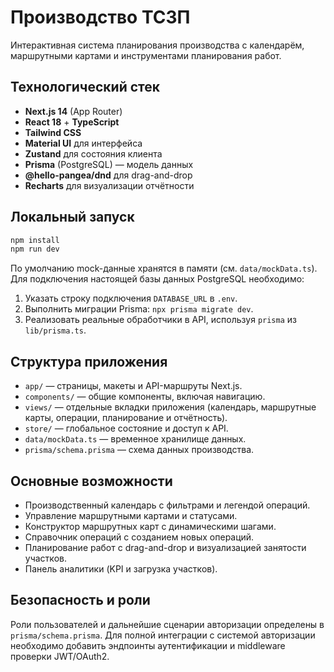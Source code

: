 # Производство ТСЗП

Интерактивная система планирования производства с календарём, маршрутными картами и инструментами планирования работ.

## Технологический стек

- **Next.js 14** (App Router)
- **React 18** + **TypeScript**
- **Tailwind CSS**
- **Material UI** для интерфейса
- **Zustand** для состояния клиента
- **Prisma** (PostgreSQL) — модель данных
- **@hello-pangea/dnd** для drag-and-drop
- **Recharts** для визуализации отчётности

## Локальный запуск

```bash
npm install
npm run dev
```

По умолчанию mock-данные хранятся в памяти (см. `data/mockData.ts`). Для подключения настоящей базы данных PostgreSQL необходимо:

1. Указать строку подключения `DATABASE_URL` в `.env`.
2. Выполнить миграции Prisma: `npx prisma migrate dev`.
3. Реализовать реальные обработчики в API, используя `prisma` из `lib/prisma.ts`.

## Структура приложения

- `app/` — страницы, макеты и API-маршруты Next.js.
- `components/` — общие компоненты, включая навигацию.
- `views/` — отдельные вкладки приложения (календарь, маршрутные карты, операции, планирование и отчётность).
- `store/` — глобальное состояние и доступ к API.
- `data/mockData.ts` — временное хранилище данных.
- `prisma/schema.prisma` — схема данных производства.

## Основные возможности

- Производственный календарь с фильтрами и легендой операций.
- Управление маршрутными картами и статусами.
- Конструктор маршрутных карт с динамическими шагами.
- Справочник операций с созданием новых операций.
- Планирование работ с drag-and-drop и визуализацией занятости участков.
- Панель аналитики (KPI и загрузка участков).

## Безопасность и роли

Роли пользователей и дальнейшие сценарии авторизации определены в `prisma/schema.prisma`. Для полной интеграции с системой авторизации необходимо добавить эндпоинты аутентификации и middleware проверки JWT/OAuth2.
